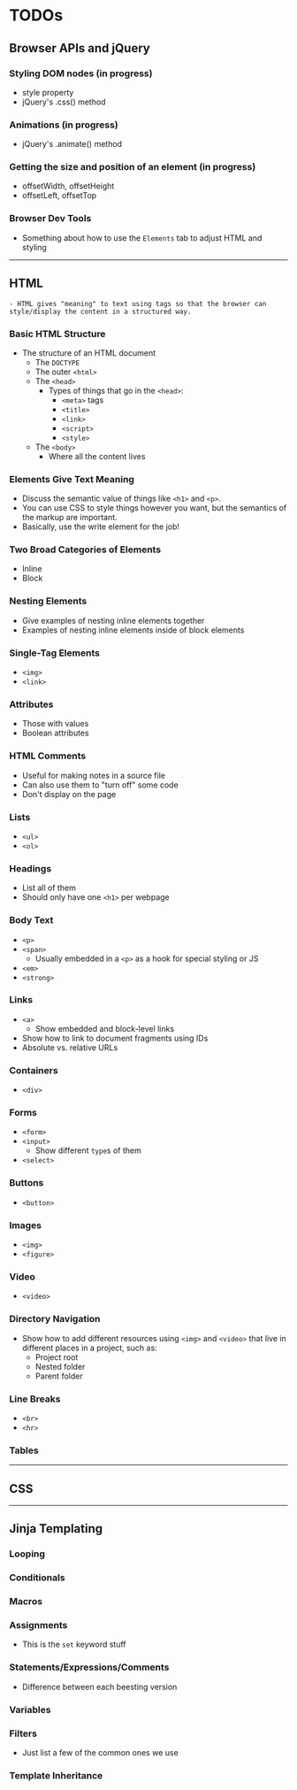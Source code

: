 # TODOs

## Browser APIs and jQuery

### Styling DOM nodes (in progress)

-   style property
-   jQuery's .css() method

### Animations (in progress)

-   jQuery's .animate() method

### Getting the size and position of an element (in progress)

-   offsetWidth, offsetHeight
-   offsetLeft, offsetTop

### Browser Dev Tools

-   Something about how to use the `Elements` tab to adjust HTML and styling

<hr>

## HTML

    - HTML gives "meaning" to text using tags so that the browser can style/display the content in a structured way.

### Basic HTML Structure

-   The structure of an HTML document
    -   The `DOCTYPE`
    -   The outer `<html>`
    -   The `<head>`
        -   Types of things that go in the `<head>`:
            -   `<meta>` tags
            -   `<title>`
            -   `<link>`
            -   `<script>`
            -   `<style>`
    -   The `<body>`
        -   Where all the content lives

### Elements Give Text Meaning

-   Discuss the semantic value of things like `<h1>` and `<p>`.
-   You can use CSS to style things however you want, but the semantics of the markup are important.
-   Basically, use the write element for the job!

### Two Broad Categories of Elements

-   Inline
-   Block

### Nesting Elements

-   Give examples of nesting inline elements together
-   Examples of nesting inline elements inside of block elements

### Single-Tag Elements

-   `<img>`
-   `<link>`

### Attributes

-   Those with values
-   Boolean attributes

### HTML Comments

-   Useful for making notes in a source file
-   Can also use them to "turn off" some code
-   Don't display on the page

### Lists

-   `<ul>`
-   `<ol>`

### Headings

-   List all of them
-   Should only have one `<h1>` per webpage

### Body Text

-   `<p>`
-   `<span>`
    -   Usually embedded in a `<p>` as a hook for special styling or JS
-   `<em>`
-   `<strong>`

### Links

-   `<a>`
    -   Show embedded and block-level links
-   Show how to link to document fragments using IDs
-   Absolute vs. relative URLs

### Containers

-   `<div>`

### Forms

-   `<form>`
-   `<input>`
    -   Show different `type`s of them
-   `<select>`

### Buttons

-   `<button>`

### Images

-   `<img>`
-   `<figure>`

### Video

-   `<video>`

### Directory Navigation

-   Show how to add different resources using `<img>` and `<video>` that live in different places in a project, such as:
    -   Project root
    -   Nested folder
    -   Parent folder

### Line Breaks

-   `<br>`
-   `<hr>`

### Tables

<hr>

## CSS

<hr>

## Jinja Templating

### Looping

### Conditionals

### Macros

### Assignments

-   This is the `set` keyword stuff

### Statements/Expressions/Comments

-   Difference between each beesting version

### Variables

### Filters

-   Just list a few of the common ones we use

### Template Inheritance
